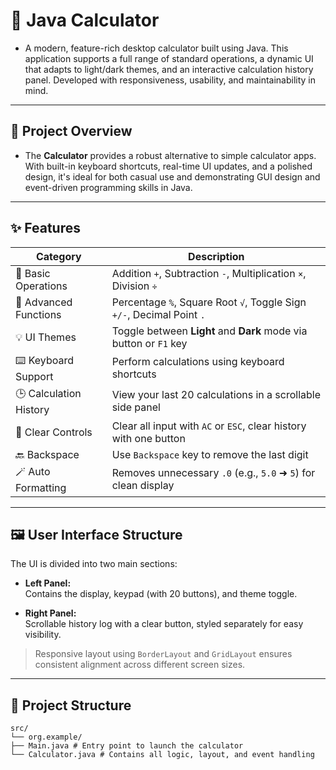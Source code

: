 # 🧮 Java Calculator

 - A modern, feature-rich desktop calculator built using Java. This application supports a full range of standard operations, a dynamic UI that adapts to light/dark themes, and an interactive calculation history panel. Developed with responsiveness, usability, and maintainability in mind.

---

## 📌 Project Overview

- The **Calculator** provides a robust alternative to simple calculator apps. With built-in keyboard shortcuts, real-time UI updates, and a polished design, it's ideal for both casual use and demonstrating GUI design and event-driven programming skills in Java.

---

## ✨ Features

| Category | Description |
|----------|-------------|
| 🧮 Basic Operations | Addition `+`, Subtraction `-`, Multiplication `×`, Division `÷` |
| 🧠 Advanced Functions | Percentage `%`, Square Root `√`, Toggle Sign `+/-`, Decimal Point `.` |
| 💡 UI Themes | Toggle between **Light** and **Dark** mode via button or `F1` key |
| ⌨️ Keyboard Support | Perform calculations using keyboard shortcuts |
| 🕒 Calculation History | View your last 20 calculations in a scrollable side panel |
| 🧹 Clear Controls | Clear all input with `AC` or `ESC`, clear history with one button |
| 🔙 Backspace | Use `Backspace` key to remove the last digit |
| 🪄 Auto Formatting | Removes unnecessary `.0` (e.g., `5.0` ➜ `5`) for clean display |

---

## 🖼️ User Interface Structure

The UI is divided into two main sections:

- **Left Panel:**  
  Contains the display, keypad (with 20 buttons), and theme toggle.
  
- **Right Panel:**  
  Scrollable history log with a clear button, styled separately for easy visibility.

> Responsive layout using `BorderLayout` and `GridLayout` ensures consistent alignment across different screen sizes.

---

## 📁 Project Structure

```
src/
└── org.example/
├── Main.java # Entry point to launch the calculator
└── Calculator.java # Contains all logic, layout, and event handling
